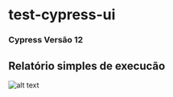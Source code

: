 # test-cypress-ui

### Cypress Versão 12

## Relatório simples de execucão

![alt text](/test-cypress-ui/cypress/images/test-result.png)

